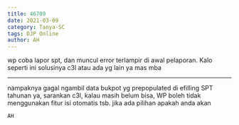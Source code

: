 ```yaml
---
title: 46709
date: 2021-03-09
category: Tanya-SC
tags: DJP Online
author: AH
---
```


wp coba lapor spt, dan muncul error terlampir di awal pelaporan. Kalo seperti ini solusinya c3l atau ada yg lain ya mas mba

---

nampaknya gagal ngambil data bukpot yg prepopulated di efilling SPT tahunan ya, sarankan c3l, kalau masih belum bisa, WP boleh tidak menggunakan fitur isi otomatis tsb. jika ada pilihan apakah anda akan

`AH`

